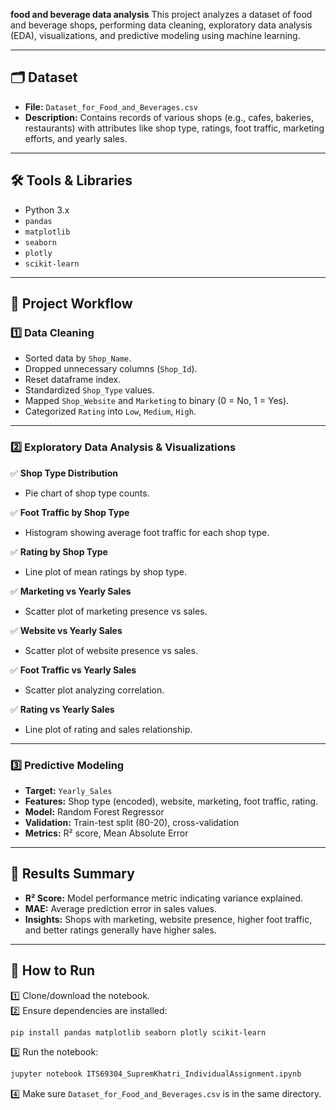 **food and beverage data analysis**
This project analyzes a dataset of food and beverage shops, performing data cleaning, exploratory data analysis (EDA), visualizations, and predictive modeling using machine learning.

---

## 🗂️ Dataset

- **File:** `Dataset_for_Food_and_Beverages.csv`
- **Description:** Contains records of various shops (e.g., cafes, bakeries, restaurants) with attributes like shop type, ratings, foot traffic, marketing efforts, and yearly sales.

---

## 🛠️ Tools & Libraries

- Python 3.x
- `pandas`
- `matplotlib`
- `seaborn`
- `plotly`
- `scikit-learn`

---
## 📌 Project Workflow

### 1️⃣ Data Cleaning

- Sorted data by `Shop_Name`.
- Dropped unnecessary columns (`Shop_Id`).
- Reset dataframe index.
- Standardized `Shop_Type` values.
- Mapped `Shop_Website` and `Marketing` to binary (0 = No, 1 = Yes).
- Categorized `Rating` into `Low`, `Medium`, `High`.

---
### 2️⃣ Exploratory Data Analysis & Visualizations

✅ **Shop Type Distribution**  
- Pie chart of shop type counts.

✅ **Foot Traffic by Shop Type**  
- Histogram showing average foot traffic for each shop type.

✅ **Rating by Shop Type**  
- Line plot of mean ratings by shop type.

✅ **Marketing vs Yearly Sales**  
- Scatter plot of marketing presence vs sales.

✅ **Website vs Yearly Sales**  
- Scatter plot of website presence vs sales.

✅ **Foot Traffic vs Yearly Sales**  
- Scatter plot analyzing correlation.

✅ **Rating vs Yearly Sales**  
- Line plot of rating and sales relationship.

---
### 3️⃣ Predictive Modeling

- **Target:** `Yearly_Sales`
- **Features:** Shop type (encoded), website, marketing, foot traffic, rating.
- **Model:** Random Forest Regressor
- **Validation:** Train-test split (80-20), cross-validation
- **Metrics:** R² score, Mean Absolute Error

---

## 📝 Results Summary

- **R² Score:** Model performance metric indicating variance explained.
- **MAE:** Average prediction error in sales values.
- **Insights:** Shops with marketing, website presence, higher foot traffic, and better ratings generally have higher sales.

---

## 🚀 How to Run

1️⃣ Clone/download the notebook.  
2️⃣ Ensure dependencies are installed:
```bash
pip install pandas matplotlib seaborn plotly scikit-learn
```
3️⃣ Run the notebook:
```bash
jupyter notebook ITS69304_SupremKhatri_IndividualAssignment.ipynb
```
4️⃣ Make sure `Dataset_for_Food_and_Beverages.csv` is in the same directory.
